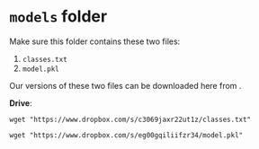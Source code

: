 # `models` folder
Make sure this folder contains these two files:
1.  `classes.txt`
2.  `model.pkl`

Our versions of these two files can be downloaded here from .       

**Drive**:      

`wget "https://www.dropbox.com/s/c3069jaxr22ut1z/classes.txt"`
  
`wget "https://www.dropbox.com/s/eg00gqiliifzr34/model.pkl"`
